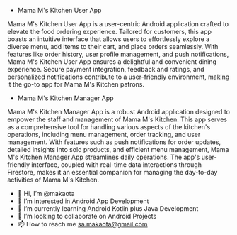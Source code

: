 
- Mama M's Kitchen User App

Mama M's Kitchen User App is a user-centric Android application crafted to elevate the food ordering experience. Tailored for customers, this app boasts an intuitive
interface that allows users to effortlessly explore a diverse menu, add items to their cart, and place orders seamlessly. With features like order history, user profile
management, and push notifications, Mama M's Kitchen User App ensures a delightful and convenient dining experience. Secure payment integration, feedback and ratings, and
personalized notifications contribute to a user-friendly environment, making it the go-to app for Mama M's Kitchen patrons.


- Mama M's Kitchen Manager App

Mama M's Kitchen Manager App is a robust Android application designed to empower the staff and management of Mama M's Kitchen. This app serves as a comprehensive tool for
handling various aspects of the kitchen's operations, including menu management, order tracking, and user management. With features such as push notifications for order
updates, detailed insights into sold products, and efficient menu management, Mama M's Kitchen Manager App streamlines daily operations. The app's user-friendly interface,
coupled with real-time data interactions through Firestore, makes it an essential companion for managing the day-to-day activities of Mama M's Kitchen.

- 👋 Hi, I’m @makaota
- 👀 I’m interested in Android App Development 
- 🌱 I’m currently learning Android Kotlin plus Java Development 
- 💞️ I’m looking to collaborate on Android Projects 
- 📫 How to reach me sa.makaota@gmail.com

<!---
makaota/makaota is a ✨ special ✨ repository because its `README.md` (this file) appears on your GitHub profile.
You can click the Preview link to take a look at your changes.
--->
